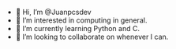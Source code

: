 - 👋 Hi, I’m @Juanpcsdev
- 👀 I’m interested in computing in general.
- 🌱 I’m currently learning Python and C.
- 💞️ I’m looking to collaborate on whenever I can.

<!---
Sr-Juan/Sr-Juan is a ✨ special ✨ repository because its `README.md` (this file) appears on your GitHub profile.
You can click the Preview link to take a look at your changes.
--->
